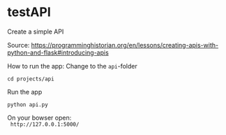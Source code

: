 # testAPI
Create a simple API

Source: https://programminghistorian.org/en/lessons/creating-apis-with-python-and-flask#introducing-apis


How to run the app:
Change to the `api`-folder  

`cd projects/api`  

Run the app  

`python api.py`

On your bowser open:  
` http://127.0.0.1:5000/`

